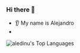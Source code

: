 
### Hi there 👋
* 👂 My name is Alejandro
* 
![aledinu's Top Languages](https://github-readme-stats.vercel.app/api/top-langs/?username=aledinu&theme=dark&show_icons=true&hide_border=false&layout=compact)
